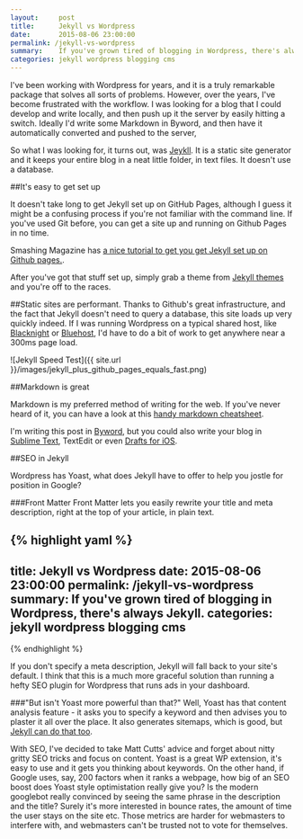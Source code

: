 ```yaml
---
layout:     post
title:      Jekyll vs Wordpress
date:       2015-08-06 23:00:00
permalink: /jekyll-vs-wordpress
summary:    If you've grown tired of blogging in Wordpress, there's always Jekyll.
categories: jekyll wordpress blogging cms
---
```


I've been working with Wordpress for years, and it is a truly remarkable package that solves all sorts of problems. However, over the years, I've become frustrated with the workflow.  I was looking for a blog that I could develop and write locally, and then push up it the server by easily hitting a switch. Ideally I'd write some Markdown in Byword, and then have it automatically converted and pushed to the server, 

So what I was looking for, it turns out, was [Jeykll](http://jekyllrb.com/). It is a static site generator and it keeps your entire blog in a neat little folder, in text files. It doesn't use a database. 

##It's easy to get set up

It doesn't take long to get Jekyll set up on GitHub Pages, although I guess it might be a confusing  process if you're not familiar with the command line. 
If you've used Git before, you can get a site up and running on Github Pages in no time. 

Smashing Magazine has [a nice tutorial to get you get Jekyll set up on Github pages.](http://www.smashingmagazine.com/2014/08/build-blog-jekyll-github-pages/).

After you've got that stuff set up, simply grab a theme from [Jekyll themes](http://jekyllthemes.org/) and you're off to the races. 

##Static sites are performant.
Thanks to Github's great infrastructure, and the fact that Jekyll doesn't need to query a database, this site loads up very quickly indeed. If I was running Wordpress on a typical shared host, like [Blacknight](www.blacknight.com) or [Bluehost](www.bluehost.com), I'd have to do a bit of work to get anywhere near a 300ms page load.  

![Jekyll Speed Test]({{ site.url }}/images/jekyll_plus_github_pages_equals_fast.png)

##Markdown is great

Markdown is my preferred method of writing for the web. If you've never heard of it, you can have a look at this [handy markdown cheatsheet](https://github.com/adam-p/markdown-here/wiki/Markdown-Cheatsheet).

I'm writing this post in [Byword](www.byword.com), but you could also write your blog in [Sublime Text](www.sublimetext.com), TextEdit or even [Drafts for iOS](http://agiletortoise.com/drafts/). 

##SEO in Jekyll

Wordpress has Yoast, what does Jekyll have to offer to help you jostle for position in Google? 

###Front Matter
Front Matter lets you easily rewrite your title and meta description, right at the top of your article, in plain text. 

{% highlight yaml %}
---
title:      Jekyll vs Wordpress
date:       2015-08-06 23:00:00
permalink:  /jekyll-vs-wordpress
summary:    If you've grown tired of blogging in Wordpress, there's always Jekyll.
categories: jekyll wordpress blogging cms
---
{% endhighlight %}

If you don't specify a meta description, Jekyll will fall back to your site's default. I think that this is a much more graceful solution than running a hefty SEO plugin for Wordpress that runs ads in your dashboard. 

###"But isn't Yoast more powerful than that?"
Well, Yoast has that content analysis feature - it asks you to specify a keyword and then advises you to plaster it all over the place. It also generates sitemaps, which is good, but [Jekyll can do that too](https://help.github.com/articles/sitemaps-for-github-pages/). 

With SEO, I've decided to take Matt Cutts' advice and forget about nitty gritty SEO tricks and focus on content. Yoast is a great WP extension, it's easy to use and it gets you thinking about keywords. On the other hand, if Google uses, say, 200 factors when it ranks a webpage, how big of an SEO boost does Yoast style optimistation really give you? Is the modern googlebot really convinced by seeing the same phrase in the description and the title? Surely it's more interested in bounce rates, the amount of time the user stays on the site etc. Those metrics are harder for webmasters to interfere with, and webmasters can't be trusted not to vote for themselves.